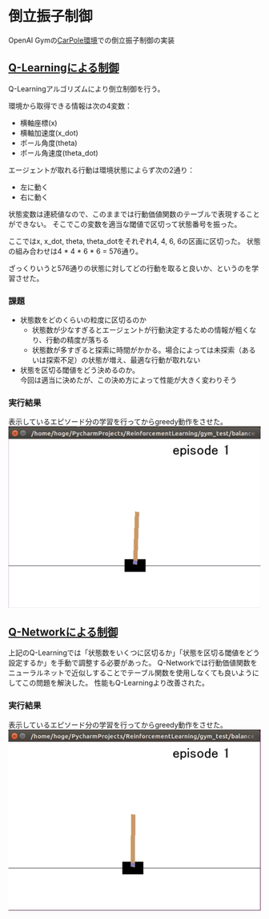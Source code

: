 # 倒立振子制御
OpenAI Gymの[CarPole環境](https://gym.openai.com/envs/CartPole-v0)での倒立振子制御の実装

## [Q-Learningによる制御](https://github.com/Etanoke/ReinforcementLearning/blob/master/balance_control/balance_q_learning.py)
Q-Learningアルゴリズムにより倒立制御を行う。

環境から取得できる情報は次の4変数：
* 横軸座標(x)
* 横軸加速度(x_dot)
* ポール角度(theta)
* ポール角速度(theta_dot)

エージェントが取れる行動は環境状態によらず次の2通り：
* 左に動く
* 右に動く

状態変数は連続値なので、このままでは行動価値関数のテーブルで表現することができない。
そこでこの変数を適当な閾値で区切って状態番号を振った。

ここではx, x_dot, theta, theta_dotをそれぞれ4, 4, 6, 6の区画に区切った。
状態の組み合わせは4 * 4 * 6 * 6 = 576通り。

ざっくりいうと576通りの状態に対してどの行動を取ると良いか、というのを学習させた。

### 課題
* 状態数をどのくらいの粒度に区切るのか  
    - 状態数が少なすぎるとエージェントが行動決定するための情報が粗くなり、行動の精度が落ちる 
    - 状態数が多すぎると探索に時間がかかる。場合によっては未探索（あるいは探索不足）の状態が増え、最適な行動が取れない  
* 状態を区切る閾値をどう決めるのか。  
    今回は適当に決めたが、この決め方によって性能が大きく変わりそう

### 実行結果
表示しているエピソード分の学習を行ってからgreedy動作をさせた。
![](https://raw.githubusercontent.com/Etanoke/ReinforcementLearning/master/balance_control/images/balance_control_ql.gif)


## [Q-Networkによる制御](https://github.com/Etanoke/ReinforcementLearning/blob/master/balance_control/balance_q_network.py)
上記のQ-Learningでは「状態数をいくつに区切るか」「状態を区切る閾値をどう設定するか」を手動で調整する必要があった。
Q-Networkでは行動価値関数をニューラルネットで近似しすることでテーブル関数を使用しなくても良いようにしてこの問題を解決した。
性能もQ-Learningより改善された。

### 実行結果
表示しているエピソード分の学習を行ってからgreedy動作をさせた。
![](https://raw.githubusercontent.com/Etanoke/ReinforcementLearning/master/balance_control/images/balance_control_qn.gif)
